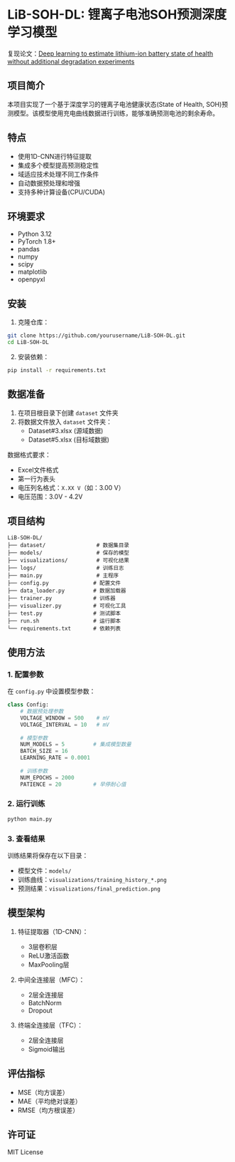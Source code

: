 # LiB-SOH-DL: 锂离子电池SOH预测深度学习模型

复现论文：[Deep learning to estimate lithium-ion
battery state of health without additional
degradation experiments](hhttps://www.nature.com/articles/s41467-023-38458-w)

## 项目简介
本项目实现了一个基于深度学习的锂离子电池健康状态(State of Health, SOH)预测模型。该模型使用充电曲线数据进行训练，能够准确预测电池的剩余寿命。

## 特点
- 使用1D-CNN进行特征提取
- 集成多个模型提高预测稳定性
- 域适应技术处理不同工作条件
- 自动数据预处理和增强
- 支持多种计算设备(CPU/CUDA)

## 环境要求
- Python 3.12
- PyTorch 1.8+
- pandas
- numpy
- scipy
- matplotlib
- openpyxl

## 安装
1. 克隆仓库：
```bash
git clone https://github.com/yourusername/LiB-SOH-DL.git
cd LiB-SOH-DL
```

2. 安装依赖：
```bash
pip install -r requirements.txt
```

## 数据准备
1. 在项目根目录下创建 `dataset` 文件夹
2. 将数据文件放入 `dataset` 文件夹：
   - Dataset#3.xlsx (源域数据)
   - Dataset#5.xlsx (目标域数据)

数据格式要求：
- Excel文件格式
- 第一行为表头
- 电压列名格式：`X.XX V`（如：3.00 V）
- 电压范围：3.0V - 4.2V

## 项目结构
```
LiB-SOH-DL/
├── dataset/                # 数据集目录
├── models/                 # 保存的模型
├── visualizations/         # 可视化结果
├── logs/                   # 训练日志
├── main.py                 # 主程序
├── config.py              # 配置文件
├── data_loader.py         # 数据加载器
├── trainer.py             # 训练器
├── visualizer.py          # 可视化工具
├── test.py                # 测试脚本
├── run.sh                 # 运行脚本
└── requirements.txt       # 依赖列表
```

## 使用方法

### 1. 配置参数
在 `config.py` 中设置模型参数：
```python
class Config:
    # 数据预处理参数
    VOLTAGE_WINDOW = 500    # mV
    VOLTAGE_INTERVAL = 10   # mV
    
    # 模型参数
    NUM_MODELS = 5         # 集成模型数量
    BATCH_SIZE = 16
    LEARNING_RATE = 0.0001
    
    # 训练参数
    NUM_EPOCHS = 2000
    PATIENCE = 20          # 早停耐心值
```

### 2. 运行训练

```bash
python main.py
```

### 3. 查看结果
训练结果将保存在以下目录：
- 模型文件：`models/`
- 训练曲线：`visualizations/training_history_*.png`
- 预测结果：`visualizations/final_prediction.png`

## 模型架构
1. 特征提取器（1D-CNN）：
   - 3层卷积层
   - ReLU激活函数
   - MaxPooling层

2. 中间全连接层（MFC）：
   - 2层全连接层
   - BatchNorm
   - Dropout

3. 终端全连接层（TFC）：
   - 2层全连接层
   - Sigmoid输出

## 评估指标
- MSE（均方误差）
- MAE（平均绝对误差）
- RMSE（均方根误差）


## 许可证
MIT License
